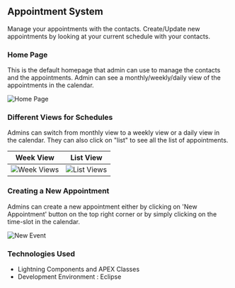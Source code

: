 ## Appointment System
Manage your appointments with the contacts. Create/Update new appointments by looking at your current schedule with your contacts.

### Home Page
This is the default homepage that admin can use to manage the contacts and the appointments. Admin can see a monthly/weekly/daily view of the appointments in the calendar.

![Home Page](https://github.com/sonalaggarwal555/NYJediMasters-AppointmentSystem/blob/master/screenshots/home-page.png)


### Different Views for Schedules
Admins can switch from monthly view to a weekly view or a daily view in the calendar. They can also click on "list" to see all the list of appointments.

Week View                  |  List View
:-------------------------:|:-------------------------:
![Week Views](https://github.com/sonalaggarwal555/NYJediMasters-AppointmentSystem/blob/master/screenshots/week-view.png)  |  ![List Views](https://github.com/sonalaggarwal555/NYJediMasters-AppointmentSystem/blob/master/screenshots/List-view.png)




### Creating a New Appointment
Admins can create a new appointment either by clicking on 'New Appointment' button on the top right corner or by simply clicking on the time-slot in the calendar.

![New Event](https://github.com/sonalaggarwal555/NYJediMasters-AppointmentSystem/blob/master/screenshots/new-event.png)


### Technologies Used
- Lightning Components and APEX Classes
- Development Environment : Eclipse
